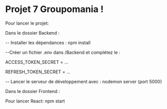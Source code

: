 # Projet 7 Groupomania !


Pour lancer le projet:

 
 
Dans le dossier Backend : 


-- Installer les dépendances : npm install


--Créer un fichier .env dans /Backend et complétez le :

   ACCESS_TOKEN_SECRET = ...
  
   REFRESH_TOKEN_SECRET = ...
   
  
-- Lancer le serveur de développement avec :  nodemon server (port 5000)


Dans le dossier Frontend : 

Pour lancer React: npm start



